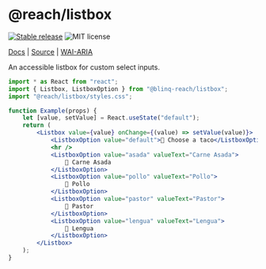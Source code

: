 # @reach/listbox

[![Stable release](https://img.shields.io/npm/v/@reach/listbox.svg)](https://npm.im/@reach/listbox) ![MIT license](https://badgen.now.sh/badge/license/MIT)

[Docs](https://reach.tech/listbox) | [Source](https://github.com/reach/reach-ui/tree/main/packages/listbox) | [WAI-ARIA](https://www.w3.org/TR/wai-aria-practices-1.2/#Listbox)

An accessible listbox for custom select inputs.

```jsx
import * as React from "react";
import { Listbox, ListboxOption } from "@blinq-reach/listbox";
import "@reach/listbox/styles.css";

function Example(props) {
	let [value, setValue] = React.useState("default");
	return (
		<Listbox value={value} onChange={(value) => setValue(value)}>
			<ListboxOption value="default">🌮 Choose a taco</ListboxOption>
			<hr />
			<ListboxOption value="asada" valueText="Carne Asada">
				🌮 Carne Asada
			</ListboxOption>
			<ListboxOption value="pollo" valueText="Pollo">
				🌮 Pollo
			</ListboxOption>
			<ListboxOption value="pastor" valueText="Pastor">
				🌮 Pastor
			</ListboxOption>
			<ListboxOption value="lengua" valueText="Lengua">
				🌮 Lengua
			</ListboxOption>
		</Listbox>
	);
}
```
